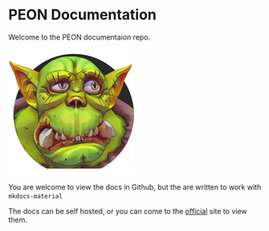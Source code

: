 # PEON Documentation

Welcome to the PEON documentaion repo.

![PEON Project](./manual/docs/images/logo/PEON_small_square.png)

You are welcome to view the docs in Github, but the are written to work with `mkdocs-material`

The docs can be self hosted, or you can come to the [official](http://peon.noxnoctua.com) site to view them.
